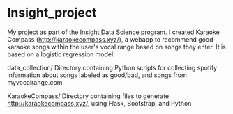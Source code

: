 # Insight_project

My project as part of the Insight Data Science program. I created Karaoke Compass (http://karaokecompass.xyz/), a webapp to recommend good karaoke songs within the user's vocal range based on songs they enter. It is based on a logistic regression model. 

data_collection/
Directory containing Python scripts for collecting spotify information about songs labeled as good/bad, and songs from myvocalrange.com

KaraokeCompass/
Directory containing files to generate http://karaokecompass.xyz/, using Flask, Bootstrap, and Python
